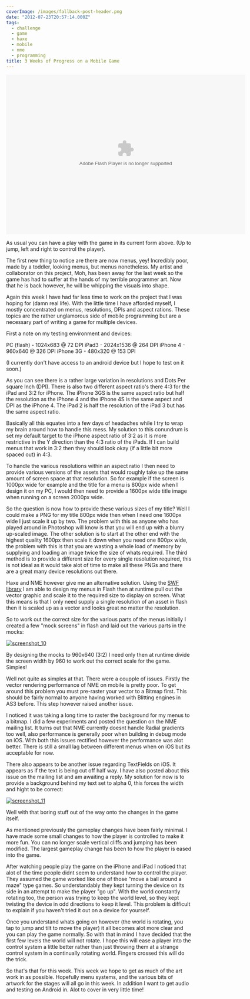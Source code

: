 ```yaml
---
coverImage: /images/fallback-post-header.png
date: "2012-07-23T20:57:14.000Z"
tags:
  - challenge
  - game
  - haxe
  - mobile
  - nme
  - programming
title: 3 Weeks of Progress on a Mobile Game
---
```


<object id="test1" width="650" height="400" classid="clsid:d27cdb6e-ae6d-11cf-96b8-444553540000" codebase="https://download.macromedia.com/pub/shockwave/cabs/flash/swflash.cab#version=6,0,40,0"><param name="src" value="/wp-content/uploads/2012/07/Main7.swf" /><param name="pluginspage" value="https://www.adobe.com/go/getflashplayer" /><embed id="test1" width="650" height="433" type="application/x-shockwave-flash" src="/wp-content/uploads/2012/07/Main7.swf" pluginspage="https://www.adobe.com/go/getflashplayer" /></object>

As usual you can have a play with the game in its current form above. (Up to jump, left and right to control the player).

The first new thing to notice are there are now menus, yey! Incredibly poor, made by a toddler, looking menus, but menus nonetheless. My artist and collaborator on this project, Moh, has been away for the last week so the game has had to suffer at the hands of my terrible programmer art. Now that he is back however, he will be whipping the visuals into shape.<!-- more -->

Again this week I have had far less time to work on the project that I was hoping for (damn real life). With the little time I have afforded myself, I mostly concentrated on menus, resolutions, DPIs and aspect rations. These topics are the rather unglamorous side of mobile programming but are a necessary part of writing a game for multiple devices.

First a note on my testing environment and devices:

PC (flash) - 1024x683 @ 72 DPI
iPad3 - 2024x1536 @ 264 DPI
iPhone 4 - 960x640 @ 326 DPI
iPhone 3G - 480x320 @ 153 DPI

(I currently don't have access to an android device but I hope to test on it soon.)

As you can see there is a rather large variation in resolutions and Dots Per square Inch (DPI). There is also two different aspect ratio's there 4:3 for the iPad and 3:2 for iPhone. The iPhone 3GS is the same aspect ratio but half the resolution as the iPhone 4 and the iPhone 4S is the same aspect and DPI as the iPhone 4\. The iPad 2 is half the resolution of the iPad 3 but has the same aspect ratio.

Basically all this equates into a few days of headaches while I try to wrap my brain around how to handle this mess. My solution to this conundrum is set my default target to the iPhone aspect ratio of 3:2 as it is more restrictive in the Y direction than the 4:3 ratio of the iPads. If I can build menus that work in 3:2 then they should look okay (if a little bit more spaced out) in 4:3\.

To handle the various resolutions within an aspect ratio I then need to provide various versions of the assets that would roughly take up the same amount of screen space at that resolution. So for example if the screen is 1000px wide for example and the title for a menu is 800px wide when I design it on my PC, I would then need to provide a 1600px wide title image when running on a screen 2000px wide.

So the question is now how to provide these various sizes of my title? Well I could make a PNG for my title 800px wide then when I need one 1600px wide I just scale it up by two. The problem with this as anyone who has played around in Photoshop will know is that you will end up with a blurry up-scaled image. The other solution is to start at the other end with the highest quality 1600px then scale it down when you need one 800px wide, the problem with this is that you are wasting a whole load of memory by supplying and loading an image twice the size of whats required. The third method is to provide a different size for every single resolution required, this is not ideal as it would take alot of time to make all these PNGs and there are a great many device resolutions out there.

Haxe and NME however give me an alternative solution. Using the [SWF library](https://www.joshuagranick.com/blog/2012/01/24/embedding-swfs-makes-nme-meme-friendly/) I am able to design my menus in Flash then at runtime pull out the vector graphic and scale it to the required size to display on screen. What this means is that I only need supply a single resolution of an asset in flash then it is scaled up as a vector and looks great no matter the resolution.

So to work out the correct size for the various parts of the menus initially I created a few "mock screens" in flash and laid out the various parts in the mocks:

[![](/wp-content/uploads/2012/07/screenshot_10.gif "screenshot_10")](/wp-content/uploads/2012/07/screenshot_10.gif)

By designing the mocks to 960x640 (3:2) I need only then at runtime divide the screen width by 960 to work out the correct scale for the game. Simples!

Well not quite as simples at that. There were a coupple of issues. Firstly the vector rendering performance of NME on mobile is pretty poor. To get around this problem you must pre-raster your vector to a Bitmap first. This should be fairly normal to anyone having worked with Blitting engines in AS3 before. This step however raised another issue.

I noticed it was taking a long time to raster the background for my menus to a bitmap. I did a few experiments and posted the question on the NME mailing list. It turns out that NME currently doesnt handle Radial gradients too well, also performance is generally poor when building in debug mode on iOS. With both this issues rectified however the performance was alot better. There is still a small lag between different menus when on iOS but its acceptable for now.

There also appears to be another issue regarding TextFields on iOS. It appears as if the text is being cut off half way. I have also posted about this issue on the mailing list and am awaiting a reply. My solution for now is to provide a background behind my text set to alpha 0, this forces the width and hight to be correct:

[![](/wp-content/uploads/2012/07/screenshot_11.gif "screenshot_11")](/wp-content/uploads/2012/07/screenshot_11.gif)

Well with that boring stuff out of the way onto the changes in the game itself.

As mentioned previously the gameplay changes have been fairly minimal. I have made some small changes to how the player is controlled to make it more fun. You can no longer scale vertical cliffs and jumping has been modified. The largest gameplay change has been to how the player is eased into the game.

After watching people play the game on the iPhone and iPad I noticed that alot of the time people didnt seem to understand how to control the player. They assumed the game worked like one of those "move a ball around a maze" type games. So understandably they kept turning the device on its side in an attempt to make the player "go up". With the world constantly rotating too, the person was trying to keep the world level, so they kept twisting the device in odd directions to keep it level. This problem is difficult to explain if you haven't tried it out on a device for yourself.

Once you understand whats going on however (the world is rotating, you tap to jump and tilt to move the player) it all becomes alot more clear and you can play the game normally. So with that in mind I have decided that the first few levels the world will not rotate. I hope this will ease a player into the control system a little better rather than just throwing them at a strange control system in a continually rotating world. Fingers crossed this will do the trick.

So that's that for this week. This week we hope to get as much of the art work in as possible. Hopefully menu systems, and the various bits of artwork for the stages will all go in this week. In addition I want to get audio and testing on Android in. Alot to cover in very little time!
